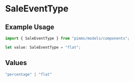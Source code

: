 # SaleEventType

## Example Usage

```typescript
import { SaleEventType } from "pimms/models/components";

let value: SaleEventType = "flat";
```

## Values

```typescript
"percentage" | "flat"
```